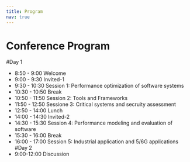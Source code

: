 ```yaml
---
title: Program
nav: true
---
```


# Conference Program

#Day 1	
- 8:50  - 9:00	Welcome
- 9:00  - 9:30	Invited-1
- 9:30  - 10:30	Session 1: Performance optimization of software systems
- 10:30 - 10:50	Break
- 10:50 - 11:50	Session 2: Tools and Frameworks
- 11:50 - 12:50	Sessione 3: Critical systems and secruity assessment 
- 12:50 - 14:00	Lunch
- 14:00 - 14:30	Invited-2
- 14:30 - 15:30	Session 4: Performance modeling and evaluation of software
- 15:30 - 16:00	Break
- 16:00 - 17:00	Session 5: Industrial application and 5/6G applications
#Day 2
- 9:00-12:00 Discussion